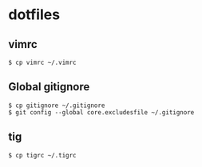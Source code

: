 # dotfiles

## vimrc
```
$ cp vimrc ~/.vimrc
```

## Global gitignore
```
$ cp gitignore ~/.gitignore
$ git config --global core.excludesfile ~/.gitignore
```

## tig
```
$ cp tigrc ~/.tigrc
```
